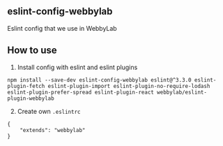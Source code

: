 eslint-config-webbylab
----------------------

Eslint config that we use in WebbyLab

## How to use

1. Install config with eslint and eslint plugins

```
npm install --save-dev eslint-config-webbylab eslint@^3.3.0 eslint-plugin-fetch eslint-plugin-import eslint-plugin-no-require-lodash eslint-plugin-prefer-spread eslint-plugin-react webbylab/eslint-plugin-webbylab
```


2. Create own `.eslintrc`

```
{
    "extends": "webbylab"
}
```
